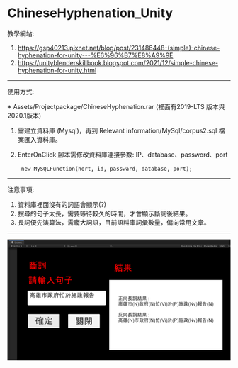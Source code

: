 # ChineseHyphenation_Unity
教學網站:

1. https://gsp40213.pixnet.net/blog/post/231486448-(simple)-chinese-hyphenation-for-unity---%E6%96%B7%E8%A9%9E
2. https://unityblenderskillbook.blogspot.com/2021/12/simple-chinese-hyphenation-for-unity.html

-----------------------------------------
使用方式:

※ Assets/Projectpackage/ChineseHyphenation.rar (裡面有2019-LTS 版本與2020.1版本)

1. 需建立資料庫 (Mysql)，再到 Relevant information/MySql/corpus2.sql 檔案匯入資料庫。

2. EnterOnClick 腳本需修改資料庫連接參數: IP、database、password、port

        new MySQLFunction(hort, id, passward, database, port);        
        
-----------------------------------------
注意事項: 

1. 資料庫裡面沒有的詞語會顯示(?)
2. 搜尋的句子太長，需要等待較久的時間，才會顯示斷詞後結果。
3. 長詞優先演算法，需龐大詞語，目前語料庫詞彙數量，偏向常用文章。

-----------------------------------------
![image](https://github.com/gsp40213/ChineseHyphenation_Unity2020/blob/main/Assets/Textrue2D/Result_Image/ResultImage.png)

